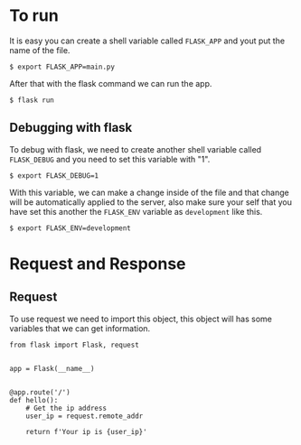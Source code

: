 # To run
It is easy you can create a shell variable called `FLASK_APP` and yout put the name of the file.

`$ export FLASK_APP=main.py`

After that with the flask command we can run the app.

`$ flask run`

## Debugging with flask
To debug with flask, we need to create another shell variable called  `FLASK_DEBUG` and you need to set this variable with "1".

`$ export FLASK_DEBUG=1`

With this variable, we can make a change inside of the file and that change will be automatically applied to the server, also make sure your self that you have set this another the `FLASK_ENV` variable as `development` like this.

`$ export FLASK_ENV=development`

# Request and Response
## Request
To use request we need to import this object, this object will has some variables that we can get information.

```
from flask import Flask, request


app = Flask(__name__)


@app.route('/')
def hello():
    # Get the ip address
    user_ip = request.remote_addr
    
    return f'Your ip is {user_ip}'
```
